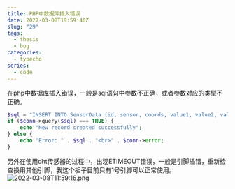 ```yaml
---
title: PHP中数据库插入错误
date: 2022-03-08T19:59:40Z
slug: "29"
tags:
  - thesis
  - bug
categories:
  - typecho
series:
  - code
---
```

在php中数据库插入错误，一般是sql语句中参数不正确，或者参数对应的类型不正确。

```php
$sql = "INSERT INTO SensorData (id, sensor, coords, value1, value2, value3) VALUES ('$id','$sensor', '$coords', '$value1', '$value2', '$value3')";
if ($conn->query($sql) === TRUE) {
    echo "New record created successfully";
} else {
    echo "Error: " . $sql . "<br>" . $conn->error;
}
```

另外在使用dht传感器的过程中，出现ETIMEOUT错误，一般是引脚插错，重新检查换用其他引脚，我这个板子目前只有1号引脚可以正常使用。
![2022-03-08T11:59:16.png][1]

  [1]: http://42.192.117.142/usr/uploads/2022/03/2857179748.png
